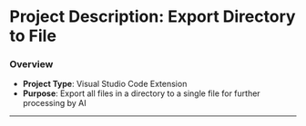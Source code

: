 # Project Description: Export Directory to File

### Overview

- **Project Type**: Visual Studio Code Extension
- **Purpose**: Export all files in a directory to a single file for further processing by AI

---
